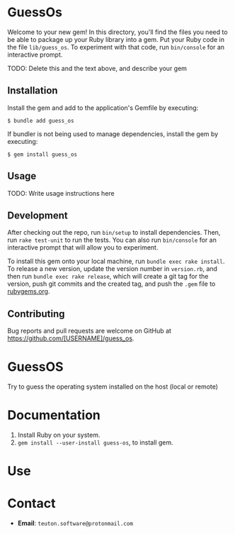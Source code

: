 # GuessOs

Welcome to your new gem! In this directory, you'll find the files you need to be able to package up your Ruby library into a gem. Put your Ruby code in the file `lib/guess_os`. To experiment with that code, run `bin/console` for an interactive prompt.

TODO: Delete this and the text above, and describe your gem

## Installation

Install the gem and add to the application's Gemfile by executing:

    $ bundle add guess_os

If bundler is not being used to manage dependencies, install the gem by executing:

    $ gem install guess_os

## Usage

TODO: Write usage instructions here

## Development

After checking out the repo, run `bin/setup` to install dependencies. Then, run `rake test-unit` to run the tests. You can also run `bin/console` for an interactive prompt that will allow you to experiment.

To install this gem onto your local machine, run `bundle exec rake install`. To release a new version, update the version number in `version.rb`, and then run `bundle exec rake release`, which will create a git tag for the version, push git commits and the created tag, and push the `.gem` file to [rubygems.org](https://rubygems.org).

## Contributing

Bug reports and pull requests are welcome on GitHub at https://github.com/[USERNAME]/guess_os.

# GuessOS

Try to guess the operating system installed on the host (local or remote)

# Documentation

1. Install Ruby on your system.
1. `gem install --user-install guess-os`, to install gem.

# Use


# Contact

* **Email**: `teuton.software@protonmail.com`
